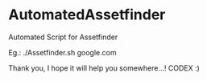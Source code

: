 # AutomatedAssetfinder
Automated Script for Assetfinder

Eg.: ./Assetfinder.sh google.com

Thank you, I hope it will help you somewhere...!
CODEX :)
